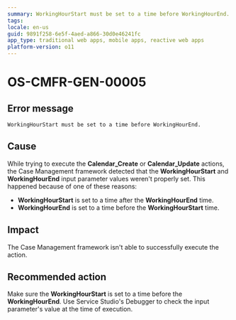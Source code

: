 ```yaml
---
summary: WorkingHourStart must be set to a time before WorkingHourEnd.
tags:
locale: en-us
guid: 9891f258-6e5f-4aed-a866-30d0e46241fc
app_type: traditional web apps, mobile apps, reactive web apps
platform-version: o11
---
```


# OS-CMFR-GEN-00005

## Error message

`WorkingHourStart must be set to a time before WorkingHourEnd.`

## Cause

While trying to execute the **Calendar_Create** or **Calendar_Update** actions, the Case Management framework detected that the **WorkingHourStart** and **WorkingHourEnd** input parameter values weren't properly set. This happened because of one of these reasons:

* **WorkingHourStart** is set to a time after the **WorkingHourEnd** time.
* **WorkingHourEnd** is set to a time before the **WorkingHourStart** time.

## Impact

The Case Management framework isn't able to successfully execute the action.

## Recommended action

Make sure the **WorkingHourStart** is set to a time before the **WorkingHourEnd**. Use Service Studio's Debugger to check the input parameter's value at the time of execution.
